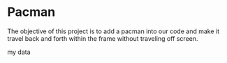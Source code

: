 # Pacman
The objective of this project is to add a pacman into our code and make it travel back and forth within the frame without traveling off screen.

my data
